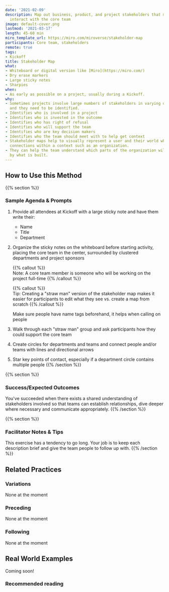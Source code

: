 ```yaml
---
date: '2021-02-09'
description: Map out business, product, and project stakeholders that may impact or
  interact with the core team
image: default-cover.png
lastmod: '2021-03-17'
length: 45-60 min
miro_template_url: https://miro.com/miroverse/stakeholder-map
participants: Core team, stakeholders
remote: true
tags:
- Kickoff
title: Stakeholder Map
what:
- Whiteboard or digital version like [Miro](https://miro.com/)
- Dry erase markers
- Large sticky notes
- Sharpies
when:
- As early as possible on a project, usually during a Kickoff.
why:
- Sometimes projects involve large numbers of stakeholders in varying departments,
  and they need to be identified.
- Identifies who is involved in a project
- Identifies who is invested in the outcome
- Identifies who has right of refusal
- Identifies who will support the team
- Identifies who are key decision makers
- Identifies who the team should meet with to help get context
- Stakeholder maps help to visually represent a user and their world while showing
  connections within a context such as an organization.
- They can help the team understand which parts of the organization will be affected
  by what is built.
---
```


## How to Use this Method

{{% section %}}
### Sample Agenda & Prompts
1. Provide all attendees at Kickoff with a large sticky note and have them write their:

   - Name
   - Title
   - Department

1. Organize the sticky notes on the whiteboard before starting activity, placing the core team in the center, surrounded by clustered departments and project sponsors

   {{% callout %}}   
   Note: A core team member is someone who will be working on the project full-time
   {{% /callout %}}   

   {{% callout %}}   
   Tip: Creating a "straw man" version of the stakeholder map makes it easier for participants to edit what they see vs. create a map from scratch
   {{% /callout %}}   

   Make sure people have name tags beforehand, it helps when calling on people
  
1. Walk through each "straw man" group and ask participants how they could support the core team

1. Create circles for departments and teams and connect people and/or teams with lines and directional arrows

1. Star key points of contact, especially if a department circle contains multiple people
{{% /section %}}

{{% section %}}
### Success/Expected Outcomes
You've succeeded when there exists a shared understanding of stakeholders involved so that teams can establish relationships, dive deeper where necessary and communicate appropriately.
{{% /section %}}

{{% section %}}
### Facilitator Notes & Tips

This exercise has a tendency to go long. Your job is to keep each description brief and give the team people to follow up with.
{{% /section %}}

## Related Practices

### Variations

None at the moment

### Preceding

None at the moment

### Following

None at the moment

## Real World Examples
Coming soon! 

### Recommended reading